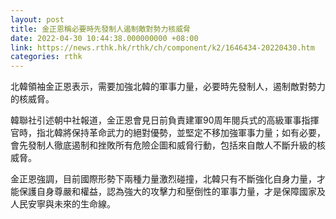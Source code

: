 ```yaml
---
layout: post
title: 金正恩稱必要時先發制人遏制敵對勢力核威脅
date: 2022-04-30 10:44:38.000000000 +08:00
link: https://news.rthk.hk/rthk/ch/component/k2/1646434-20220430.htm
categories: rthk
---
```


北韓領袖金正恩表示，需要加強北韓的軍事力量，必要時先發制人，遏制敵對勢力的核威脅。

韓聯社引述朝中社報道，金正恩會見日前負責建軍90周年閱兵式的高級軍事指揮官時，指北韓將保持革命武力的絕對優勢，並堅定不移加強軍事力量；如有必要，會先發制人徹底遏制和挫敗所有危險企圖和威脅行動，包括來自敵人不斷升級的核威脅。

金正恩強調，目前國際形勢下兩種力量激烈碰撞，北韓只有不斷強化自身力量，才能保護自身尊嚴和權益，認為強大的攻擊力和壓倒性的軍事力量，才是保障國家及人民安寧與未來的生命線。
